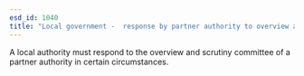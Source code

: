 ```yaml
---
esd_id: 1040
title: "Local government -  response by partner authority to overview and scrutiny committee"
---
```


A local authority must respond to the overview and scrutiny committee of a partner authority in certain circumstances.

